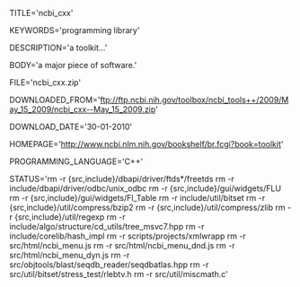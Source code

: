 
TITLE='ncbi_cxx'

KEYWORDS='programming library'

DESCRIPTION='a toolkit...'

BODY='a major piece of software.'

FILE='ncbi_cxx.zip'

DOWNLOADED_FROM='ftp://ftp.ncbi.nih.gov/toolbox/ncbi_tools++/2009/May_15_2009/ncbi_cxx--May_15_2009.zip'

DOWNLOAD_DATE='30-01-2010'

HOMEPAGE='http://www.ncbi.nlm.nih.gov/bookshelf/br.fcgi?book=toolkit'

PROGRAMMING_LANGUAGE='C++'

STATUS='rm -r {src,include}/dbapi/driver/ftds*/freetds
rm -r include/dbapi/driver/odbc/unix_odbc
rm -r  {src,include}/gui/widgets/FLU
rm -r {src,include}/gui/widgets/Fl_Table
rm -r include/util/bitset
rm -r {src,include}/util/compress/bzip2
rm -r {src,include}/util/compress/zlib
rm -r {src,include}/util/regexp
rm -r include/algo/structure/cd_utils/tree_msvc7.hpp
rm -r include/corelib/hash_impl
rm -r scripts/projects/xmlwrapp
rm -r src/html/ncbi_menu.js
rm -r src/html/ncbi_menu_dnd.js
rm -r src/html/ncbi_menu_dyn.js
rm -r src/objtools/blast/seqdb_reader/seqdbatlas.hpp
rm -r src/util/bitset/stress_test/rlebtv.h
rm -r src/util/miscmath.c'